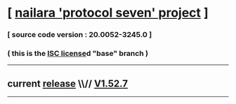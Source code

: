 
# [ [nailara 'protocol seven' project](http://src.nailara.net/) ]

### [ source code version : 20.0052-3245.0 ]

### ( this is the [ISC license](license)d "base" branch )
---
## current [release](https://github.com/anotherlink/nailara/releases) \\\\// [V1.52.7](https://github.com/anotherlink/nailara/releases/tag/V1.52.7)
---

